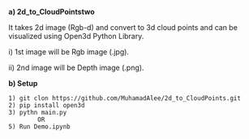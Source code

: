 **a) 2d_to_CloudPointstwo**

   It takes 2d image (Rgb-d) and convert to 3d cloud points and can be visualized using Open3d Python Library.

   i) 1st image will be Rgb image (.jpg).

   ii) 2nd image will be Depth image (.png).

**b) Setup**

    1) git clon https://github.com/MuhamadAlee/2d_to_CloudPoints.git
    2) pip install open3d
    3) pythn main.py
            OR
    5) Run Demo.ipynb

